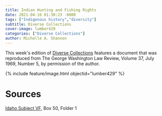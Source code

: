 ```yaml
---
title: Indian Hunting and Fishing Rights
date: 2021-04-16 01:30:23 -0800
tags: ["Indigenous history","diversity"]
subtitle: Diverse Collections
cover-image: lumber429
categories: ["Diverse Collections"]
author: Michelle A. Shannon
---
```


This week's edition of [Diverse Collections](https://harvester.lib.uidaho.edu/series/diversecollections.html) features a document that was reproduced from The George Washington Law Review, Volume 37, July 1969, Number 5, by permission of the author. 

{% include feature/image.html objectid="lumber429" %}

# Sources

[Idaho Subject VF](https://archiveswest.orbiscascade.org/ark:/80444/xv414702/), Box 50, Folder 1